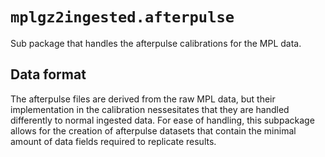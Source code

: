 # `mplgz2ingested.afterpulse`

Sub package that handles the afterpulse calibrations for the MPL data.

## Data format

The afterpulse files are derived from the raw MPL data, but their implementation in the calibration nessesitates that they are handled differently to normal ingested data. For ease of handling, this subpackage allows for the creation of afterpulse datasets that contain the minimal amount of data fields required to replicate results.
